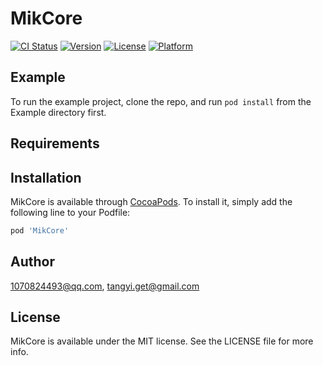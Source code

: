 # MikCore

[![CI Status](https://img.shields.io/travis/1070824493@qq.com/MikCore.svg?style=flat)](https://travis-ci.org/1070824493@qq.com/MikCore)
[![Version](https://img.shields.io/cocoapods/v/MikCore.svg?style=flat)](https://cocoapods.org/pods/MikCore)
[![License](https://img.shields.io/cocoapods/l/MikCore.svg?style=flat)](https://cocoapods.org/pods/MikCore)
[![Platform](https://img.shields.io/cocoapods/p/MikCore.svg?style=flat)](https://cocoapods.org/pods/MikCore)

## Example

To run the example project, clone the repo, and run `pod install` from the Example directory first.

## Requirements

## Installation

MikCore is available through [CocoaPods](https://cocoapods.org). To install
it, simply add the following line to your Podfile:

```ruby
pod 'MikCore'
```

## Author

1070824493@qq.com, tangyi.get@gmail.com

## License

MikCore is available under the MIT license. See the LICENSE file for more info.
